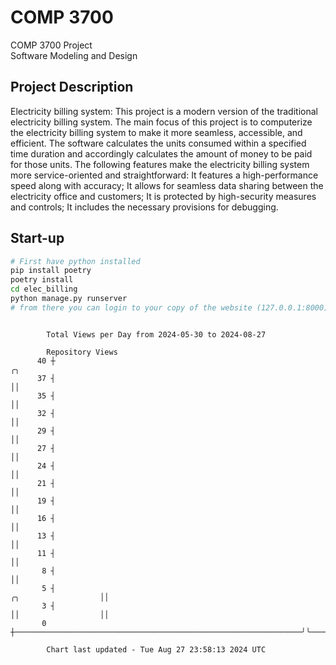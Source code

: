# COMP 3700
COMP 3700 Project  
Software Modeling and Design
## Project Description
Electricity billing system: This project is a modern version of the traditional electricity billing system. The main focus of this project is to computerize the electricity billing system to make it more seamless, accessible, and efficient. The software calculates the units consumed within a specified time duration and accordingly calculates the amount of money to be paid for those units. The following features make the electricity billing system more service-oriented and straightforward: It features a high-performance speed along with accuracy; It allows for seamless data sharing between the electricity office and customers; It is protected by high-security measures and controls; It includes the necessary provisions for debugging.

## Start-up
```bash
# First have python installed
pip install poetry
poetry install
cd elec_billing
python manage.py runserver
# from there you can login to your copy of the website (127.0.0.1:8000), default creds are admin/admin
```

```

        Total Views per Day from 2024-05-30 to 2024-08-27

        Repository Views
      40 ┼                                                                                    ╭╮
      37 ┤                                                                                    ││
      35 ┤                                                                                    ││
      32 ┤                                                                                    ││
      29 ┤                                                                                    ││
      27 ┤                                                                                    ││
      24 ┤                                                                                    ││
      21 ┤                                                                                    ││
      19 ┤                                                                                    ││
      16 ┤                                                                                    ││
      13 ┤                                                                                    ││
      11 ┤                                                                                    ││
       8 ┤                                                                                    ││
       5 ┤                                                                ╭╮                  ││
       3 ┤                                                                ││                  ││
       0 ┼────────────────────────────────────────────────────────────────╯╰──────────────────╯╰───

        Chart last updated - Tue Aug 27 23:58:13 2024 UTC
        
```
